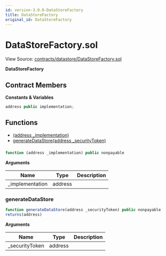 ```yaml
---
id: version-3.0.0-DataStoreFactory
title: DataStoreFactory
original_id: DataStoreFactory
---
```


# DataStoreFactory.sol

View Source: [contracts/datastore/DataStoreFactory.sol](../../../contracts/datastore/DataStoreFactory.sol)

**DataStoreFactory**

## Contract Members
**Constants & Variables**

```js
address public implementation;

```

## Functions

- [(address _implementation)](#)
- [generateDataStore(address _securityToken)](#generatedatastore)

### 

```js
function (address _implementation) public nonpayable
```

**Arguments**

| Name        | Type           | Description  |
| ------------- |------------- | -----|
| _implementation | address |  | 

### generateDataStore

```js
function generateDataStore(address _securityToken) public nonpayable
returns(address)
```

**Arguments**

| Name        | Type           | Description  |
| ------------- |------------- | -----|
| _securityToken | address |  | 


